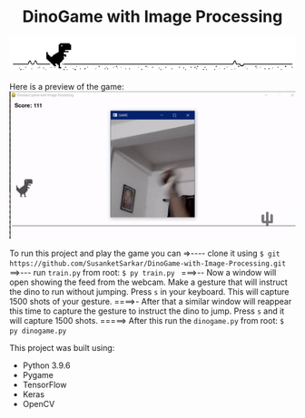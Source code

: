 # <h1 align="center"> DinoGame with Image Processing </h1>
<img src="https://github.com/SusanketSarkar/DinoGame-with-Image-Processing/blob/main/images/dinogame.png" alt="Dino Game" style="float: center;"/>

Here is a preview of the game:<br>
![](https://github.com/SusanketSarkar/DinoGame-with-Image-Processing/blob/main/images/example01.gif)

To run this project and play the game you can 
  =>---- clone it using ```$ git https://github.com/SusanketSarkar/DinoGame-with-Image-Processing.git ```
  ==>--- run ```train.py``` from root: ```$ py train.py ```
  ===>-- Now a window will open showing the feed from the webcam. Make a gesture that will instruct the dino to run without jumping. Press ```s```  in your keyboard. This will capture 1500 shots of your gesture. 
  ====>- After that a similar window will reappear this time to capture the gesture to instruct the dino to jump. Press ```s``` and it will capture 1500 shots.
  =====> After this run the ```dinogame.py``` from root: ```$ py dinogame.py ```


This project was built using:
- Python 3.9.6
- Pygame
- TensorFlow 
- Keras
- OpenCV

